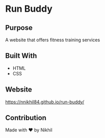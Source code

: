 # Run Buddy

## Purpose 
A website that offers fitness training services

## Built With
* HTML
* CSS

## Website
https://nnikhil84.github.io/run-buddy/ 

## Contribution
Made with ❤️ by Nikhil
